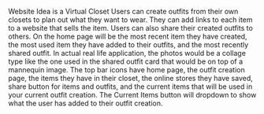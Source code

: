 Website Idea is a Virtual Closet 
Users can create outfits from their own closets to plan out what they want to wear. 
They can add links to each item to a website that sells the item. Users can also share their created outfits to others. 
On the home page will be the most recent item they have created, the most used item they have added to their outfits, and the most recently shared outfit.
In actual real life application, the photos would be a collage type like the one used in the shared outfit card that would be on top of a mannequin image. 
The top bar icons have home page, the outfit creation page, the items they have in their closet, the online stores they have saved, share button for items and outfits, and the current items that will be used in your current outfit creation. 
The Current Items button will dropdown to show what the user has added to their outfit creation.
